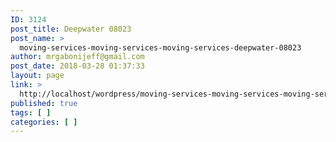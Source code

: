 ```yaml
---
ID: 3124
post_title: Deepwater 08023
post_name: >
  moving-services-moving-services-moving-services-deepwater-08023
author: mrgabonijeff@gmail.com
post_date: 2018-03-28 01:37:33
layout: page
link: >
  http://localhost/wordpress/moving-services-moving-services-moving-services-deepwater-08023/
published: true
tags: [ ]
categories: [ ]
---
```

